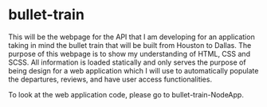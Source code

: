 # bullet-train
This will be the webpage for the API that I am developing for an application taking in mind the bullet train that will be built from Houston to Dallas. The purpose of this webpage is to show my understanding of HTML, CSS and SCSS. All information is loaded statically and only serves the purpose of being design for a web application which I will use to automatically populate the departures, reviews, and have user access functionalities.

To look at the web application code, please go to bullet-train-NodeApp.

